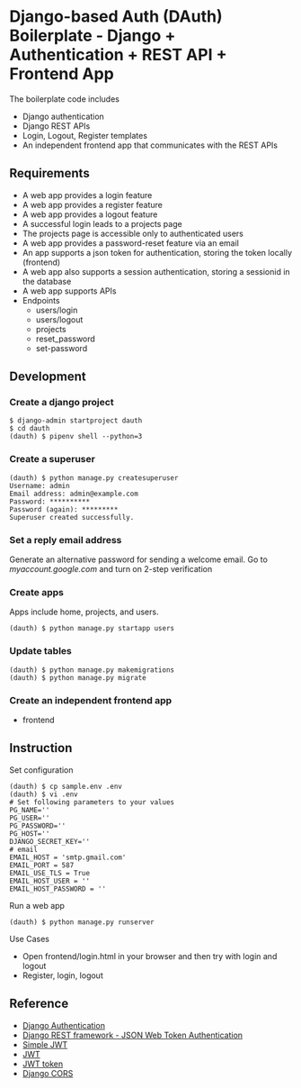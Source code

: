 # Django-based Auth (DAuth) Boilerplate - Django + Authentication + REST API + Frontend App
The boilerplate code includes
- Django authentication
- Django REST APIs
- Login, Logout, Register templates
- An independent frontend app that communicates with the REST APIs

## Requirements
- A web app provides a login feature
- A web app provides a register feature
- A web app provides a logout feature
- A successful login leads to a projects page
- The projects page is accessible only to authenticated users
- A web app provides a password-reset feature via an email
- An app supports a json token for authentication, storing the token locally (frontend)
- A web app also supports a session authentication, storing a sessionid in the database
- A web app supports APIs
- Endpoints
    - users/login
    - users/logout
    - projects
    - reset_password
    - set-password

## Development
### Create a django project
```shell
$ django-admin startproject dauth
$ cd dauth
(dauth) $ pipenv shell --python=3
```

### Create a superuser
```shell
(dauth) $ python manage.py createsuperuser
Username: admin
Email address: admin@example.com
Password: **********
Password (again): *********
Superuser created successfully.
```

### Set a reply email address
Generate an alternative password for sending a welcome email. Go to _myaccount.google.com_ and turn on 2-step verification

### Create apps
Apps include home, projects, and users.
```shell
(dauth) $ python manage.py startapp users
```

### Update tables
```shell
(dauth) $ python manage.py makemigrations
(dauth) $ python manage.py migrate
```

### Create an independent frontend app
- frontend

## Instruction
Set configuration
```shell
(dauth) $ cp sample.env .env
(dauth) $ vi .env
# Set following parameters to your values
PG_NAME=''
PG_USER=''
PG_PASSWORD=''
PG_HOST=''
DJANGO_SECRET_KEY=''
# email
EMAIL_HOST = 'smtp.gmail.com'
EMAIL_PORT = 587
EMAIL_USE_TLS = True
EMAIL_HOST_USER = ''
EMAIL_HOST_PASSWORD = ''
```

Run a web app
```shell
(dauth) $ python manage.py runserver
```

Use Cases
- Open frontend/login.html in your browser and then try with login and logout
- Register, login, logout

## Reference
* [Django Authentication](https://docs.djangoproject.com/en/3.2/topics/auth/default/)
* [Django REST framework - JSON Web Token Authentication](https://www.django-rest-framework.org/api-guide/authentication/#json-web-token-authentication)
* [Simple JWT](https://django-rest-framework-simplejwt.readthedocs.io/en/latest/)
* [JWT](https://jwt.io)
* [JWT token](https://django-rest-framework-simplejwt.readthedocs.io/en/latest/settings.html)
* [Django CORS](https://pypi.org/project/django-cors-headers/)